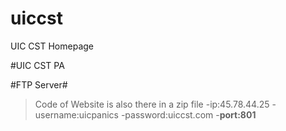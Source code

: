 # uiccst
UIC CST Homepage

#UIC CST PA

#FTP Server#
>Code of Website is also there in a zip file
-ip:45.78.44.25
-username:uicpanics
-password:uiccst.com
-**port:801**
